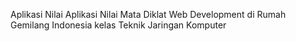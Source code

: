Aplikasi Nilai
Aplikasi Nilai Mata Diklat Web Development di Rumah Gemilang Indonesia kelas Teknik Jaringan Komputer